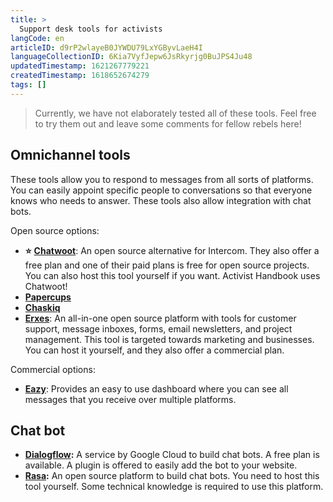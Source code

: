 ```yaml
---
title: >
  Support desk tools for activists
langCode: en
articleID: d9rP2wlayeB0JYWDU79LxYGByvLaeH4I
languageCollectionID: 6Kia7VyfJepw6JsRkyrjg0BuJPS4Ju48
updatedTimestamp: 1621267779221
createdTimestamp: 1618652674279
tags: []
---
```


> Currently, we have not elaborately tested all of these tools. Feel free to try them out and leave some comments for fellow rebels here!

## Omnichannel tools

These tools allow you to respond to messages from all sorts of platforms. You can easily appoint specific people to conversations so that everyone knows who needs to answer. These tools also allow integration with chat bots.

Open source options:

-   **⭐️** [**Chatwoot**](https://www.chatwoot.com): An open source alternative for Intercom. They also offer a free plan and one of their paid plans is free for open source projects. You can also host this tool yourself if you want. Activist Handbook uses Chatwoot!
-   [**Papercups**](https://papercups.io/)
-   [**Chaskiq**](https://chaskiq.io/)
-   [**Erxes**](https://www.erxes.org/): An all-in-one open source platform with tools for customer support, message inboxes, forms, email newsletters, and project management. This tool is targeted towards marketing and businesses. You can host it yourself, and they also offer a commercial plan.

Commercial options:

-   [**Eazy**](https://www.eazy.im): Provides an easy to use dashboard where you can see all messages that you receive over multiple platforms.

## **Chat bot**

-   [**Dialogflow**](https://cloud.google.com/dialogflow)**:** A service by Google Cloud to build chat bots. A free plan is available. A plugin is offered to easily add the bot to your website.
-   [**Rasa**](https://rasa.com/product/pricing/)**:** An open source platform to build chat bots. You need to host this tool yourself. Some technical knowledge is required to use this platform.